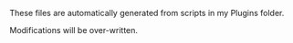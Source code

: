 These files are automatically generated from scripts in my Plugins folder.

Modifications will be over-written.
